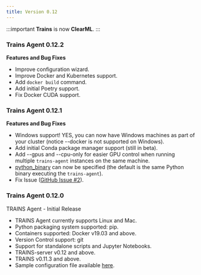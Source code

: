 ```yaml
---
title: Version 0.12
---
```

:::important
**Trains** is now **ClearML**.
:::

### Trains Agent 0.12.2

**Features and Bug Fixes**

* Improve configuration wizard.
* Improve Docker and Kubernetes support.
* Add `docker build` command.
* Add initial Poetry support.
* Fix Docker CUDA support.

### Trains Agent 0.12.1

**Features and Bug Fixes**

* Windows support! YES, you can now have Windows machines as part of your cluster (notice --docker is not supported on Windows).
* Add initial Conda package manager support (still in beta).
* Add --gpus and --cpu-only for easier GPU control when running multiple `trains-agent` instances on the same machine.
* [python_binary](https://github.com/clearml/clearml-agent/blob/master/docs/trains.conf#L35) can now be specified (the default is the same Python binary executing the `trains-agent`).
* Fix Issue ([GitHub Issue #2](https://github.com/clearml/clearml-agent/issues/2)).

### Trains Agent 0.12.0

TRAINS Agent - Initial Release

* TRAINS Agent currently supports Linux and Mac.
* Python packaging system supported: pip.
* Containers supported: Docker v19.03 and above.
* Version Control support: git
* Support for standalone scripts and Jupyter Notebooks.
* TRAINS-server v0.12 and above.
* TRAINS v0.11.3 and above.
* Sample configuration file available [here](https://github.com/clearml/clearml-agent/blob/master/docs/trains.conf).
